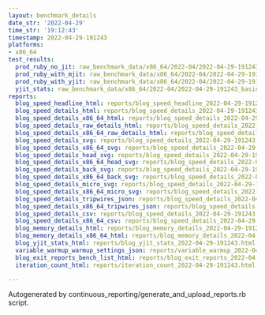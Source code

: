 ```yaml
---
layout: benchmark_details
date_str: '2022-04-29'
time_str: '19:12:43'
timestamp: 2022-04-29-191243
platforms:
- x86_64
test_results:
  prod_ruby_no_jit: raw_benchmark_data/x86_64/2022-04/2022-04-29-191243_basic_benchmark_prod_ruby_no_jit.json
  prod_ruby_with_mjit: raw_benchmark_data/x86_64/2022-04/2022-04-29-191243_basic_benchmark_prod_ruby_with_mjit.json
  prod_ruby_with_yjit: raw_benchmark_data/x86_64/2022-04/2022-04-29-191243_basic_benchmark_prod_ruby_with_yjit.json
  yjit_stats: raw_benchmark_data/x86_64/2022-04/2022-04-29-191243_basic_benchmark_yjit_stats.json
reports:
  blog_speed_headline_html: reports/blog_speed_headline_2022-04-29-191243.html
  blog_speed_details_html: reports/blog_speed_details_2022-04-29-191243.html
  blog_speed_details_x86_64_html: reports/blog_speed_details_2022-04-29-191243.x86_64.html
  blog_speed_details_raw_details_html: reports/blog_speed_details_2022-04-29-191243.raw_details.html
  blog_speed_details_x86_64_raw_details_html: reports/blog_speed_details_2022-04-29-191243.x86_64.raw_details.html
  blog_speed_details_svg: reports/blog_speed_details_2022-04-29-191243.svg
  blog_speed_details_x86_64_svg: reports/blog_speed_details_2022-04-29-191243.x86_64.svg
  blog_speed_details_head_svg: reports/blog_speed_details_2022-04-29-191243.head.svg
  blog_speed_details_x86_64_head_svg: reports/blog_speed_details_2022-04-29-191243.x86_64.head.svg
  blog_speed_details_back_svg: reports/blog_speed_details_2022-04-29-191243.back.svg
  blog_speed_details_x86_64_back_svg: reports/blog_speed_details_2022-04-29-191243.x86_64.back.svg
  blog_speed_details_micro_svg: reports/blog_speed_details_2022-04-29-191243.micro.svg
  blog_speed_details_x86_64_micro_svg: reports/blog_speed_details_2022-04-29-191243.x86_64.micro.svg
  blog_speed_details_tripwires_json: reports/blog_speed_details_2022-04-29-191243.tripwires.json
  blog_speed_details_x86_64_tripwires_json: reports/blog_speed_details_2022-04-29-191243.x86_64.tripwires.json
  blog_speed_details_csv: reports/blog_speed_details_2022-04-29-191243.csv
  blog_speed_details_x86_64_csv: reports/blog_speed_details_2022-04-29-191243.x86_64.csv
  blog_memory_details_html: reports/blog_memory_details_2022-04-29-191243.html
  blog_memory_details_x86_64_html: reports/blog_memory_details_2022-04-29-191243.x86_64.html
  blog_yjit_stats_html: reports/blog_yjit_stats_2022-04-29-191243.html
  variable_warmup_warmup_settings_json: reports/variable_warmup_2022-04-29-191243.warmup_settings.json
  blog_exit_reports_bench_list_html: reports/blog_exit_reports_2022-04-29-191243.bench_list.html
  iteration_count_html: reports/iteration_count_2022-04-29-191243.html

---
```

Autogenerated by continuous_reporting/generate_and_upload_reports.rb script.
